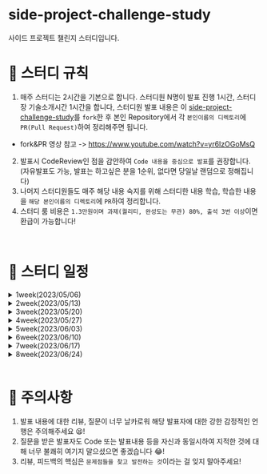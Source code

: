 # side-project-challenge-study
사이드 프로젝트 챌린지 스터디입니다.


# 📢 스터디 규칙
1. 매주 스터디는 2시간을 기본으로 합니다. 스터디원 N명이 발표 진행 1시간, 스터디장 기술소개시간 1시간을 합니다, 스터디원 발표 내용은 이 [side-project-challenge-study](https://github.com/mooh2jj/side-project-challenge-study)를 `fork`한 후 본인 Repository에서 각 `본인이름의 디렉토리`에 `PR(Pull Request)`하여 정리해주면 됩니다.
  * fork&PR 영상 참고 -> https://www.youtube.com/watch?v=yr6IzOGoMsQ

2. 발표시 CodeReview인 점을 감안하여 `Code 내용을 중심으로 발표`를 권장합니다. (자유발표도 가능, 발표는 하고싶은 분을 1순위, 없다면 당일날 랜덤으로 정해집니다)
3. 나머지 스터디원들도 매주 해당 내용 숙지를 위해 스터디한 내용 학습, 학습한 내용을 `해당 본인이름의 디렉토리`에 `PR`하여 정리합니다. 
4. 스터디 룸 비용은 `1.3만원이며 과제(퀄리티, 완성도는 무관) 80%, 출석 3번 이상`이면 환급이 가능합니다!


<br>

# 📅 스터디 일정

<details>
<summary>1week(2023/05/06)</summary>
<div markdown="1">

  * 자기소개 시간
  * 스터디 취지, 방향, 구성 방식 설명
  * 실습 - REST API 문자열 반환 테스트
  * 과제
  ```
  1) 해당 레포지토리 fork & PR 해보기
  
  2) Centos vs Ubuntu 차이 
  3) Shell script란?
  4) MySQL5.7 vs MySQL8.0 차이
  5) git-flow 란 무엇인지 정리
  6) git 대표적 명령어 정리
  7) MySQL에서 DB 테이블 설계시 중요 요소 각 정리
  ```
 * 환경셋팅 - [https://www.notion.so/bb4d80cb1a094696b8ff27f4cd52bb00](https://www.notion.so/bb4d80cb1a094696b8ff27f4cd52bb00)

 * 노션정리 - https://www.notion.so/1week-c05cb87044784e7a847c3680b568c99e

</div>
</details>

<details>
<summary>2week(2023/05/13)</summary>
<div markdown="1">

  * 1:1 개인 면담 - 스터디원 needs 체크
  * git 명령어 + mysql 정리 + linux 실습
  * 실습 - REST API 문자열 반환 get api -> gradle build -> jar (로컬) + aws ec2 서버 deploy
  * 과제
  ```
  1) 실습 rest api 프로젝트 git 연동 -> aws ec2 서버 deploy (jar 실행)
  2) shell script 로 aws ec2 서버 deploy (jar 실행) 자동배포 
  3) mysql 명령어 연습 - 프로그래머스 SQL 코딩테스트 기출문제 Lv1~Lv4 20문제 풀기 (join, groupBy는 꼭 연습!)
  4) 책 최소 3권 정하기 -> 다음 주 1권 채택 블로그 정리 발표 준비!
  ```
 * 노션정리 - https://www.notion.so/2week-9fd123cd225f4755a70019061d210a05

</div>
</details>

<details>
<summary>3week(2023/05/20)</summary>
<div markdown="1">

  * 책 - <객.사.오> 리뷰
  * 실습 - SOLID 원칙에 기반한 프로그래밍 리팩토링 - orderDish
  * 실습 - tag, board 사이에 중간매핑테이블을 활용하여 tag 리스트가 있는 board 상세 조회 api
  * 미션
  ```
  1) 책 블로그 발표 준비
  2) JPA Entity 연관관계 매핑 연습
  2) 실습한 프로젝트 내용에 exceptionHandler 로 exception 처리 적용
  ```
 * 노션정리 - https://rain-tank-b79.notion.site/3week-9a782c2a3f7b48a584077d0f89d5c558

</div>
</details>

 <details>
<summary>4week(2023/05/27)</summary>
<div markdown="1">

  * 책 - <클린코드> 리뷰
  * exceptionHandler 로 exception 처리 적용 설명
  * 본격 사이드 프로젝트 진행 방식 및 구조 설명
  * 실습 - 사이드 프로젝트 레벨 테스트 - coupon 도메인 crud api 실습 + 리스트 조회 api 내 status 필터링 
  * 미션
  ```
  1) 팀원이 정해진 후 사이드 프로젝트 주제선정
  2) 실습 내용 , enum filter api + 페이징(paging) 적용해보기!
  3) 실습한 프로젝트 내용에 exceptionHandler 로 exception 처리 적용
  ```
 * 노션정리 - https://rain-tank-b79.notion.site/4week-d7439507b5b147fc927e5c144bf46bfc

</div>
</details>

<details>
<summary>5week(2023/06/03)</summary>
<div markdown="1">

  * 사이드 프로젝트 환경설정/컨벤션 그리고 추가 프로젝트 진단표 설명
  * 팀 내 MVP, ERD 리뷰
  * JPA 정리 (5가지로 정리) 
  * 미션
  ```
  1) MVP 다시 설정 > ERD 설계 (비-식별관계, JPA ddl-auto 없이 설정, 중간매핑테이블 직접 만들기 생각할 것!)
  2) Querydsl 2.6 이상 환결세팅 동적쿼리
  3) filter 조건에 따라 동적쿼리 & 조회 api 구현
     * url /api/coupon?page=1?&size=10?type=DISCOUNT?startAt=2020-08-10&endAt=2022-08-10 
     * startAt, endAt은 쿠폰 사용가능시작일, 사용가능마지막일임
  4) paging도 추가 -> paging info를 커스텀 Dto에 매핑해서 response 하기 
  ```
 * 노션정리 - https://www.notion.so/6week-4f751a5f855242a0b33a3350aff765cc?pvs=4

</div>
</details>
  
<details>
<summary>6week(2023/06/10)</summary>
<div markdown="1">

  * security + jwt 내용(5가지 포인트!) 기술발표
  * 카테고리 리스트 중간매핑 테이블를 통해 리스트 조회하기 실습 
  * 미션
  ```
  1) security config 설정(+jwt) 방식 각 개인 프로젝트에 적용하기
  2) 카테고리 실습 마저 하기
  3) JUnit 5 테스트코드 Service Test vs Entity Test 차이점 알아오 
  ```
 * 노션정리 - https://www.notion.so/7week-31742d1b28f84f05a62f3a6a6e840533?pvs=4

</div>
</details>

<details>
<summary>7week(2023/06/17)</summary>
<div markdown="1">

  * 카테고리 리스트로 주테이블 검색 조회 + querydsl + 동적쿼리 활용
  * JUnit 5 테스트코드 Service Test vs Entity Test 차이점 코드로 확인
  * 미션
  ```
  1) 카테고리 Validation 실습 - 조회시, 카테고리 최소 3개인지 검증 
  2) 카테고리 삭제 -> status = 'REMOVE' 변경[PATCH] 
  3) 태그 삭제 -> 실제DB row 삭제[DELETE]
     * 둘의 삭제 차이, bridge(중간매핑테이블)의 삭제까지 하는 것은 태그만!
     * 태그는 casecade 옵션 속성을 사용하여 bridge의 해당 tagId를 가진 row 삭제하기
  4) 주테이블 등록시, 태그, 카테고리 4개까지 등록하기 (둘다 pk 값으로 등록)
     * validattion 추가 - 태그, 카테고리 둘다 이미 기존의 주테이블에 등록된 게 있다면 삭제가 안되게!

  5) Junit5 테스트코드로, 엔티티테스트로 태그, 카테고리 validation 테스트코드 작성하기
  ```
 * 노션정리 - https://www.notion.so/8week-524f487f951c475b853ce55106d61f8a?pvs=4

</div>
</details>

<details>
<summary>8week(2023/06/24)</summary>
<div markdown="1">

  * Map 활용하여, 브랜드별 주테이블 리스트 조회 /api/brand/{brandId}/board/list
  * Swagger v3 활용하여 api 문서 만들기
  * AWS S3 활용하여 이미지 업로드, 주테이블 등록시 MultipartFile 등록하기 실습
  * 미션
  ```
  1) 구현능력에 우선순위를 두고 지난 스터디 실습 과정 못한 부분 점검
  * JPA 연관관계 매핑, 1:N, N:N 관계시 조회와 등록 api
  * Spring SecurityConfig 내 Jwt 웹토큰 인증&인가 방식
  * Junit5 로 비즈니스 로직을 EntityTest로 검증
  ```
 * 노션정리 - https://www.notion.so/8week-524f487f951c475b853ce55106d61f8a?pvs=4

</div>
</details>

<br>

# 🎃 주의사항

1. 발표 내용에 대한 리뷰, 질문이 너무 날카로워 해당 발표자에 대한 강한 감정적인 언행은 주의해주세요 😫!
2. 질문을 받은 발표자도 Code 또는 발표내용 등을 자신과 동일시하여 지적한 것에 대해 너무 불쾌히 여기지 말으셨으면 좋겠습니다 😂!
3. 리뷰, 피드백의 핵심은 `문제점들을 찾고 발전하는 것`이라는 걸 잊지 말아주세요!
